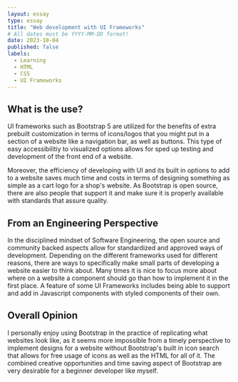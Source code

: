 ```yaml
---
layout: essay
type: essay
title: "Web development with UI Frameworks"
# All dates must be YYYY-MM-DD format!
date: 2023-10-04
published: false
labels:
  - Learning
  - HTML
  - CSS
  - UI Frameworks
---
```


## What is the use?

UI frameworks such as Bootstrap 5 are utilized for the benefits of extra prebuilt customization in terms of icons/logos that you might put in a section of a website like a navigation bar, as well as buttons.  This type of easy accessibilitiy to visualized options allows for sped up testing and development of the front end of a website.

Moreover, the efficiency of developing with UI and its built in options to add to a website saves much time and costs in terms of designing something as simple as a cart logo for a shop's website.  As Bootstrap is open source, there are also people that support it and make sure it is properly available with standards that assure quality. 

## From an Engineering Perspective

In the disciplined mindset of Software Engineering, the open source and community backed aspects allow for standardized and approved ways of development.  Depending on the different frameworks used for different reasons, there are ways to specifically make small parts of developing a website easier to think about.  Many times it is nice to focus more about where on a website a component should go than how to implement it in the first place.  A feature of some UI Frameworks includes being able to support and add in Javascript components with styled components of their own.

## Overall Opinion

I personally enjoy using Bootstrap in the practice of replicating what websites look like, as it seems more impossible from a timely perspective to implement designs for a website without Bootstrap's built in icon search that allows for free usage of icons as well as the HTML for all of it. The combined creative opportunities and time saving aspect of Bootstrap are very desirable for a beginner developer like myself.
